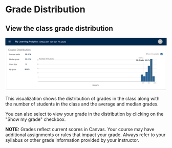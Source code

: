 # Grade Distribution

## View the class grade distribution
![Grade Distribution view](/_assets/images/MyLA_GradeDistribution.png)

This visualization shows the distribution of grades in the class along with the number of students in the class and the average and median grades.

You can also select to view your grade in the distribution by clicking on the "Show my grade" checkbox.

**NOTE:** Grades reflect current scores in Canvas. Your course may have additional assignments or rules that impact your grade. Always refer to your syllabus or other grade information provided by your instructor.